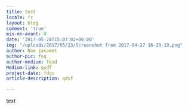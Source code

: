 ```yaml
---
title: test
locale: fr
layout: blog
comment: 'true'
mis-en-avant: 0
date: '2017-05-24T15:07:02+00:00'
img: "/uploads/2017/05/23/Screenshot from 2017-04-27 16-20-19.png"
author: Noe jacomet
author-pic: fsq
author-medium: fqsd
Medium-link: qsdf
project-date: fdqs
article-description: qdsf

---
```

text

